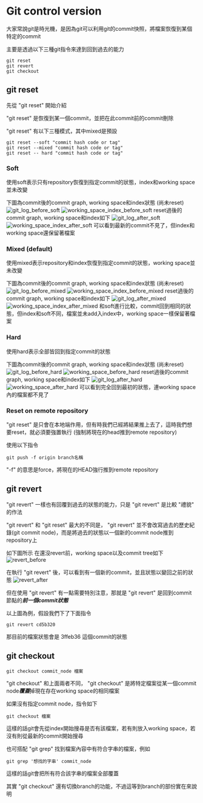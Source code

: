 # Git control version
大家常說git是時光機，是因為git可以利用git的commit快照，將檔案恢復到某個特定的commit

主要是透過以下三種git指令來達到回到過去的能力
```
git reset
git revert
git checkout
```

## git reset
先從 "git reset" 開始介紹

"git reset" 是恢復到某一個commit，並把在此commit前的commit刪除

"git reset" 有以下三種模式，其中mixed是預設
```
git reset --soft "commit hash code or tag"
git reset --mixed "commit hash code or tag"
git reset -- hard "commit hash code or tag"
```

### Soft
使用soft表示只有repository恢復到指定commit的狀態，index和working space並未改變

下圖為commit後的commit graph, working space和index狀態 (尚未reset)
![git_log_before_soft](./reset_img/git_log_before_soft.png)
![working_space_index_before_soft](./reset_img/working_space_index_before_soft.png)
reset過後的commit graph, working space和index如下
![git_log_after_soft](./reset_img/git_log_after_soft.png)
![working_space_index_after_soft](./reset_img/working_space_index_after_soft.png)
可以看到最新的commit不見了，但index和working space還保留著檔案

### Mixed (default)
使用mixed表示repository和index恢復到指定commit的狀態，working space並未改變

下圖為commit後的commit graph, working space和index狀態 (尚未reset)
![git_log_before_mixed](./reset_img/git_log_before_mixed.png)
![working_space_index_before_mixed](./reset_img/working_space_index_before_mixed.png)
reset過後的commit graph, working space和index如下
![git_log_after_mixed](./reset_img/git_log_after_mixed.png)
![working_space_index_after_mixed](./reset_img/working_space_index_after_mixed.png)
和soft進行比較，commit回到相同的狀態，但index和soft不同，檔案並未add入index中，working space一樣保留著檔案

### Hard
使用hard表示全部皆回到指定commit的狀態

下圖為commit後的commit graph, working space和index狀態 (尚未reset)
![git_log_before_hard](./reset_img/git_log_before_hard.png)
![working_space_before_hard](./reset_img/working_space_before_hard.png)
reset過後的commit graph, working space和index如下
![git_log_after_hard](./reset_img/git_log_after_hard.png)
![working_space_after_hard](./reset_img/working_space_after_hard.png)
可以看到完全回到最初的狀態，連working space內的檔案都不見了

### Reset on remote repository
"git reset" 是只會在本地端作用，但有時我們已經將結果推上去了，這時我們想要reset，就必須要強置執行 (強制將現在的head推到remote repository)

使用以下指令
```
git push -f origin branch名稱
```
"-f" 的意思是force，將現在的HEAD強行推到remote repository

## git revert
"git revert" 一樣也有回覆到過去的狀態的能力，只是 "git revert" 是比較 "禮貌" 的作法

"git revert" 和 "git reset" 最大的不同是， "git revert" 並不會改寫過去的歷史紀錄(git commit node)，而是將過去的狀態以一個新的commit node推到repository上

如下圖所示
在還沒revert前，working space以及commit tree如下
![revert_before](./revert_img/revert_before.png)

在執行 "git revert" 後，可以看到有一個新的commit，並且狀態以變回之前的狀態
![revert_after](./revert_img/revert_after.png)

但在使用 "git revert" 有一點需要特別注意，那就是 "git revert" 是回到commit 節點的***前一個commit狀態***

以上圖為例，假設我們下了下面指令
```
git revert cd5b320
```
那目前的檔案狀態會是 3ffeb36 這個commit的狀態

## git checkout
```
git checkout commit_node 檔案
```
"git checkout" 和上面兩者不同， "git checkout" 是將特定檔案從某一個commit node***覆蓋***掉現在存在working space的相同檔案

如果沒有指定commit node，指令如下
```
git checkout 檔案
```
這樣的話git會先從index開始搜尋是否有該檔案，若有則放入working space，若沒有則從最新的commit開始搜尋

也可搭配 "git grep" 找到檔案內容中有符合字串的檔案，例如
```
git grep '想找的字串' commit_node
```
這樣的話git會把所有符合該字串的檔案全部覆蓋

其實 "git checkout" 還有切換branch的功能，不過這等到branch的部份實在來說明
